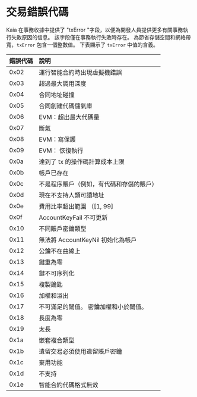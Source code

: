 # 交易錯誤代碼

Kaia 在事務收據中提供了 "txError "字段，以便為開發人員提供更多有關事務執行失敗原因的信息。 該字段僅在事務執行失敗時存在。 為節省存儲空間和網絡帶寬，`txError` 包含一個整數值。 下表顯示了 `txError` 中值的含義。

| 錯誤代碼 | 說明                                                                      |
| :--- | :---------------------------------------------------------------------- |
| 0x02 | 運行智能合約時出現虛擬機錯誤                                                          |
| 0x03 | 超過最大調用深度                                                                |
| 0x04 | 合同地址碰撞                                                                  |
| 0x05 | 合同創建代碼儲氣庫                                                               |
| 0x06 | EVM：超出最大代碼量                                                             |
| 0x07 | 斷氣                                                                      |
| 0x08 | EVM：寫保護                                                                 |
| 0x09 | EVM： 恢復執行                                                               |
| 0x0a | 達到了 tx 的操作碼計算成本上限                                                       |
| 0x0b | 帳戶已存在                                                                   |
| 0x0c | 不是程序賬戶（例如，有代碼和存儲的賬戶）                                                    |
| 0x0d | 現在不支持人類可讀地址                                                             |
| 0x0e | 費用比率超出範圍 （[1, 99\] |
| 0x0f | AccountKeyFail 不可更新                                                     |
| 0x10 | 不同賬戶密鑰類型                                                                |
| 0x11 | 無法將 AccountKeyNil 初始化為帳戶                                                |
| 0x12 | 公鑰不在曲線上                                                                 |
| 0x13 | 鍵重為零                                                                    |
| 0x14 | 鍵不可序列化                                                                  |
| 0x15 | 複製鑰匙                                                                    |
| 0x16 | 加權和溢出                                                                   |
| 0x17 | 不可滿足的閾值。 密鑰加權和小於閾值。                                                     |
| 0x18 | 長度為零                                                                    |
| 0x19 | 太長                                                                      |
| 0x1a | 嵌套複合類型                                                                  |
| 0x1b | 遺留交易必須使用遺留賬戶密鑰                                                          |
| 0x1c | 棄用功能                                                                    |
| 0x1d | 不支持                                                                     |
| 0x1e | 智能合約代碼格式無效                                                              |

